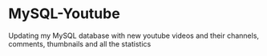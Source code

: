 # MySQL-Youtube
Updating my MySQL database with new youtube videos and their channels, comments, thumbnails and all the statistics
